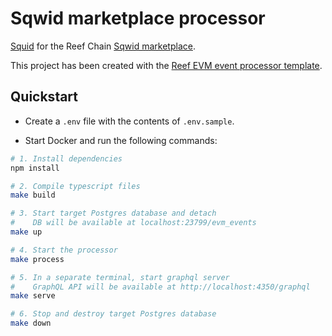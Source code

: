 # Sqwid marketplace processor

[Squid](https://docs.subsquid.io/) for the Reef Chain [Sqwid marketplace](https://sqwid.app/).

This project has been created with the [Reef EVM event processor template](https://github.com/reef-chain/subsquid-evm-event-processor).

## Quickstart

- Create a `.env` file with the contents of `.env.sample`.

- Start Docker and run the following commands:

```bash
# 1. Install dependencies
npm install

# 2. Compile typescript files
make build

# 3. Start target Postgres database and detach
#    DB will be available at localhost:23799/evm_events
make up

# 4. Start the processor
make process

# 5. In a separate terminal, start graphql server
#    GraphQL API will be available at http://localhost:4350/graphql
make serve

# 6. Stop and destroy target Postgres database
make down
```